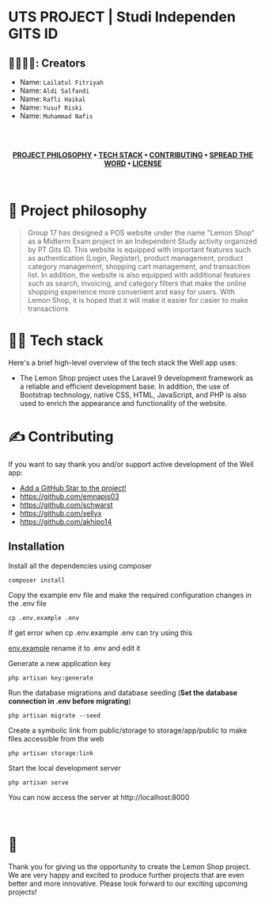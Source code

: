 # UTS PROJECT | Studi Independen GITS ID

## 👨‍👩‍👧‍👦: Creators
- Name: ``` Lailatul Fitriyah ```
- Name: ``` Aldi Salfandi ```
- Name: ``` Rafli Haikal ```
- Name: ``` Yusuf Riski ```
- Name: ``` Muhammad Nafis ```

</br>
</br>

<div align="center">

**[PROJECT PHILOSOPHY](https://github.com/chroline/well_app#-project-philosophy) • 
[TECH STACK](https://github.com/chroline/well_app#-tech-stack) • 
[CONTRIBUTING](https://github.com/chroline/well_app#%EF%B8%8F-contributing) • 
[SPREAD THE WORD](https://github.com/chroline/well_app#-spread-the-word) • 
[LICENSE](https://github.com/chroline/well_app#%EF%B8%8F-license)**

</div>

<br />

# 🧐 Project philosophy

> Group 17 has designed a POS website under the name "Lemon Shop" as a Midterm Exam project in an Independent Study activity organized by PT Gits ID. This website is equipped with important features such as authentication (Login, Register), product management, product category management, shopping cart management, and transaction list.   In addition, the website is also equipped with additional features such as search, invoicing, and category filters that make the online shopping experience more convenient and easy for users.  With Lemon Shop, it is hoped that it will make it easier for casier to make transactions

# 👨‍💻 Tech stack

Here's a brief high-level overview of the tech stack the Well app uses:

- The Lemon Shop project uses the Laravel 9 development framework as a reliable and efficient development base. In addition, the use of Bootstrap technology, native CSS, HTML, JavaScript, and PHP is also used to enrich the appearance and functionality of the website. 

# ✍️ Contributing
If you want to say thank you and/or support active development of the Well app:

- [Add a GitHub Star to the project!](https://github.com/fitri612/GitsShopV2)
- https://github.com/emnapis03
- https://github.com/schwarst
- https://github.com/xellyx
- https://github.com/akhipo14

## Installation

Install all the dependencies using composer

    composer install

Copy the example env file and make the required configuration changes in the .env file

    cp .env.example .env
    
If get error when cp .env.example .env can try using this 

[env.example](https://github.com/laravel/laravel/blob/master/.env.example) 
rename it to .env and edit it 

Generate a new application key

    php artisan key:generate

Run the database migrations and database seeding (**Set the database connection in .env before migrating**)

    php artisan migrate --seed
    
Create a symbolic link from public/storage to storage/app/public to make files accessible from the web

    php artisan storage:link

Start the local development server

    php artisan serve

You can now access the server at http://localhost:8000

<br />

# 💛
Thank you for giving us the opportunity to create the Lemon Shop project. We are very happy and excited to produce further projects that are even better and more innovative. Please look forward to our exciting upcoming projects!
